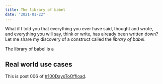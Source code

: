 ```yaml
---
title: The library of babel
date: "2021-01-22"
---
```


What if I told you that everything you ever have said, thought and wrote, and everything you will say, think or write, has already been written down? Let me share my discovery of a construct called the _library of babel_.

The library of babel is a

## Real world use cases

This is post 006 of [#100DaysToOffload](https://100daystooffload.com/).
